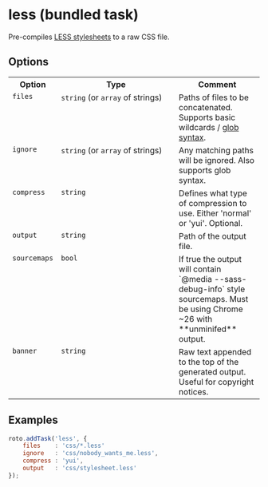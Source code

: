 # less (bundled task)

Pre-compiles [LESS stylesheets](http://lesscss.org/) to a raw CSS file.

## Options

<table>
	<tr>
		<th>Option</th>
		<th width="220px">Type</th>
		<th>Comment</th>
	</tr>
	<tr>
		<td valign="top"><code>files</code></td>
		<td valign="top"><code>string</code> (or <code>array</code> of strings)</td>
		<td valign="top">Paths of files to be concatenated. Supports basic wildcards / <a href="http://www.linuxjournal.com/content/bash-extended-globbing" target="_blank">glob syntax</a>.</td>
	</tr>
	<tr>
		<td valign="top"><code>ignore</code></td>
		<td valign="top"><code>string</code> (or <code>array</code> of strings)</td>
		<td valign="top">Any matching paths will be ignored. Also supports glob syntax.</td>
	</tr>
	<tr>
		<td valign="top"><code>compress</code></td>
		<td valign="top"><code>string</code></td>
		<td valign="top">Defines what type of compression to use. Either 'normal' or 'yui'. Optional.</td>
	</tr>
	<tr>
		<td valign="top"><code>output</code></td>
		<td valign="top"><code>string</code></td>
		<td valign="top">Path of the output file.</td>
	</tr>
	<tr>
		<td valign="top"><code>sourcemaps</code></td>
		<td valign="top"><code>bool</code></td>
		<td valign="top">If true the output will contain `@media --sass-debug-info` style sourcemaps. Must be using Chrome ~26 with **unminifed** output.</td>
	</tr>
	<tr>
		<td valign="top"><code>banner</code></td>
		<td valign="top"><code>string</code></td>
		<td valign="top">Raw text appended to the top of the generated output. Useful for copyright notices.</td>
	</tr>
</table>

## Examples

```javascript
roto.addTask('less', {
	files    : 'css/*.less'
	ignore   : 'css/nobody_wants_me.less',
	compress : 'yui',
	output   : 'css/stylesheet.less'
});
```
